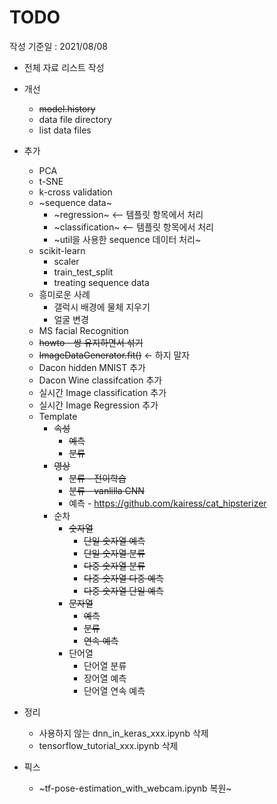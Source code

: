 # TODO

작성 기준일 : 2021/08/08

- 전체 자료 리스트 작성
- 개선
    - ~~model.history~~
    - data file directory
    - list data files
- 추가
    - PCA
    - t-SNE
    - k-cross validation
    - ~sequence data~
        - ~regression~ <-- 템플릿 항목에서 처리
        - ~classification~ <-- 템플릿 항목에서 처리
        - ~util을 사용한 sequence 데이터 처리~
    - scikit-learn
        - scaler
        - train_test_split
        - treating sequence data
    - 흥미로운 사례 
        - 갤럭시 배경에 물체 지우기
        - 얼굴 변경
    - MS facial Recognition
    - ~~howto - 쌍 유지하면서 섞기~~
    - ~~ImageDataGenerator.fit()~~ <- 하지 말자
    - Dacon hidden MNIST 추가
    - Dacon Wine classifcation 추가
    - 실시간 Image classification 추가
    - 실시간 Image Regression 추가
    - Template
      - ~~속성~~
        - ~~예측~~
        - ~~분류~~
      - ~~영상~~
        - ~~분류 - 전이학습~~
        - ~~분류 - vanlilla CNN~~
        - 예측 - https://github.com/kairess/cat_hipsterizer
      - 순차
        - ~~숫자열~~
           - ~~단일 숫자열 예측~~
           - ~~단일 숫자열 분류~~
           - ~~다중 숫자열 분류~~
           - ~~다중 숫자열 다중 예측~~
           - ~~다중 숫자열 단일 예측~~
        - ~~문자열~~
          - ~~예측~~
          - ~~분류~~
          - ~~연속 예측~~
        - 단어열
          - 단어열 분류
          - 장어열 예측
          - 단어열 연속 예측

- 정리
    - 사용하지 않는 dnn_in_keras_xxx.ipynb 삭제
    - tensorflow_tutorial_xxx.ipynb 삭제
- 픽스
    - ~tf-pose-estimation_with_webcam.ipynb 복원~
